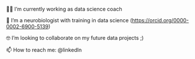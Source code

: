 👩‍💻 I’m currently working as data science coach 

🧬 I’m a neurobiologist with training in data science (https://orcid.org/0000-0002-6900-5139)

🤓 I’m looking to collaborate on my future data projects ;)

📫 How to reach me: @linkedIn



<!---
Komor2ebi/Komor2ebi is a ✨ special ✨ repository because its `README.md` (this file) appears on your GitHub profile.
You can click the Preview link to take a look at your changes.
--->
